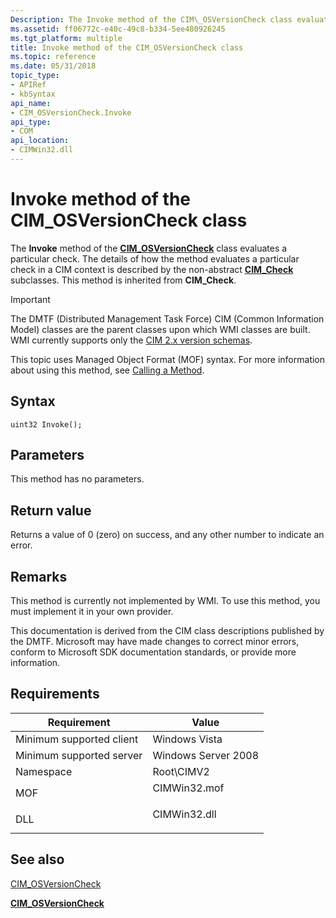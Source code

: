 ```yaml
---
Description: The Invoke method of the CIM\_OSVersionCheck class evaluates a particular check. The details of how the method evaluates a particular check in a CIM context is described by the non-abstract CIM\_Check subclasses. This method is inherited from CIM\_Check.
ms.assetid: ff06772c-e40c-49c8-b334-5ee480926245
ms.tgt_platform: multiple
title: Invoke method of the CIM_OSVersionCheck class
ms.topic: reference
ms.date: 05/31/2018
topic_type: 
- APIRef
- kbSyntax
api_name: 
- CIM_OSVersionCheck.Invoke
api_type: 
- COM
api_location: 
- CIMWin32.dll
---
```


# Invoke method of the CIM\_OSVersionCheck class

The **Invoke** method of the [**CIM\_OSVersionCheck**](cim-osversioncheck.md) class evaluates a particular check. The details of how the method evaluates a particular check in a CIM context is described by the non-abstract [**CIM\_Check**](cim-check.md) subclasses. This method is inherited from **CIM\_Check**.

> [!IMPORTANT]
> The DMTF (Distributed Management Task Force) CIM (Common Information Model) classes are the parent classes upon which WMI classes are built. WMI currently supports only the [CIM 2.x version schemas](https://dmtf.org/standards/cim/schemas).

 

This topic uses Managed Object Format (MOF) syntax. For more information about using this method, see [Calling a Method](/windows/desktop/WmiSdk/calling-a-method).

## Syntax


```mof
uint32 Invoke();
```



## Parameters

This method has no parameters.

## Return value

Returns a value of 0 (zero) on success, and any other number to indicate an error.

## Remarks

This method is currently not implemented by WMI. To use this method, you must implement it in your own provider.

This documentation is derived from the CIM class descriptions published by the DMTF. Microsoft may have made changes to correct minor errors, conform to Microsoft SDK documentation standards, or provide more information.

## Requirements



| Requirement | Value |
|-------------------------------------|-----------------------------------------------------------------------------------------|
| Minimum supported client<br/> | Windows Vista<br/>                                                                |
| Minimum supported server<br/> | Windows Server 2008<br/>                                                          |
| Namespace<br/>                | Root\\CIMV2<br/>                                                                  |
| MOF<br/>                      | <dl> <dt>CIMWin32.mof</dt> </dl> |
| DLL<br/>                      | <dl> <dt>CIMWin32.dll</dt> </dl> |



## See also

<dl> <dt>

[CIM\_OSVersionCheck](invoke-method-in-class-cim-osversioncheck.md)
</dt> <dt>

[**CIM\_OSVersionCheck**](cim-osversioncheck.md)
</dt> </dl>

 


